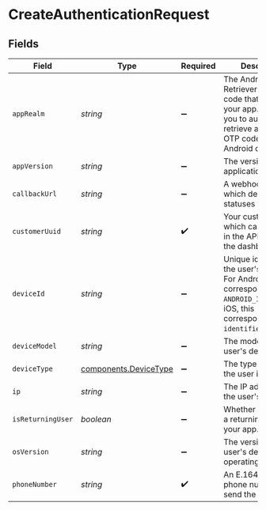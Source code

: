 # CreateAuthenticationRequest


## Fields

| Field                                                                                                                                                  | Type                                                                                                                                                   | Required                                                                                                                                               | Description                                                                                                                                            | Example                                                                                                                                                |
| ------------------------------------------------------------------------------------------------------------------------------------------------------ | ------------------------------------------------------------------------------------------------------------------------------------------------------ | ------------------------------------------------------------------------------------------------------------------------------------------------------ | ------------------------------------------------------------------------------------------------------------------------------------------------------ | ------------------------------------------------------------------------------------------------------------------------------------------------------ |
| `appRealm`                                                                                                                                             | *string*                                                                                                                                               | :heavy_minus_sign:                                                                                                                                     | The Android SMS Retriever API hash code that identifies your app. This allows you to automatically retrieve and fill the OTP code on Android devices.  |                                                                                                                                                        |
| `appVersion`                                                                                                                                           | *string*                                                                                                                                               | :heavy_minus_sign:                                                                                                                                     | The version of your application.                                                                                                                       |                                                                                                                                                        |
| `callbackUrl`                                                                                                                                          | *string*                                                                                                                                               | :heavy_minus_sign:                                                                                                                                     | A webhook URL to which delivery statuses will be sent.                                                                                                 |                                                                                                                                                        |
| `customerUuid`                                                                                                                                         | *string*                                                                                                                                               | :heavy_check_mark:                                                                                                                                     | Your customer UUID, which can be found in the API settings in the dashboard.                                                                           |                                                                                                                                                        |
| `deviceId`                                                                                                                                             | *string*                                                                                                                                               | :heavy_minus_sign:                                                                                                                                     | Unique identifier for the user's device. For Android, this corresponds to the `ANDROID_ID` and for iOS, this corresponds to the `identifierForVendor`. |                                                                                                                                                        |
| `deviceModel`                                                                                                                                          | *string*                                                                                                                                               | :heavy_minus_sign:                                                                                                                                     | The model of the user's device.                                                                                                                        |                                                                                                                                                        |
| `deviceType`                                                                                                                                           | [components.DeviceType](../../models/components/devicetype.md)                                                                                         | :heavy_minus_sign:                                                                                                                                     | The type of device the user is using.                                                                                                                  |                                                                                                                                                        |
| `ip`                                                                                                                                                   | *string*                                                                                                                                               | :heavy_minus_sign:                                                                                                                                     | The IP address of the user's device.                                                                                                                   |                                                                                                                                                        |
| `isReturningUser`                                                                                                                                      | *boolean*                                                                                                                                              | :heavy_minus_sign:                                                                                                                                     | Whether the user is a returning user on your app.                                                                                                      |                                                                                                                                                        |
| `osVersion`                                                                                                                                            | *string*                                                                                                                                               | :heavy_minus_sign:                                                                                                                                     | The version of the user's device operating system.                                                                                                     |                                                                                                                                                        |
| `phoneNumber`                                                                                                                                          | *string*                                                                                                                                               | :heavy_check_mark:                                                                                                                                     | An E.164 formatted phone number to send the OTP to.                                                                                                    | +1234567890                                                                                                                                            |